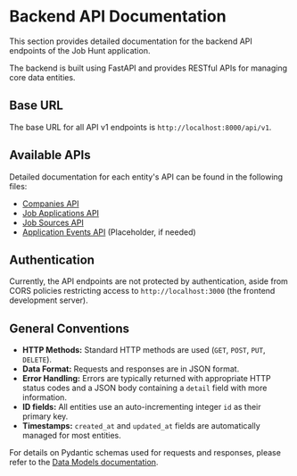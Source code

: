 # Backend API Documentation

This section provides detailed documentation for the backend API endpoints of the Job Hunt application.

The backend is built using FastAPI and provides RESTful APIs for managing core data entities.

## Base URL

The base URL for all API v1 endpoints is `http://localhost:8000/api/v1`.

## Available APIs

Detailed documentation for each entity's API can be found in the following files:

-   [Companies API](./companies-api.md)
-   [Job Applications API](./job-applications-api.md)
-   [Job Sources API](./job-sources-api.md)
-   [Application Events API](./application-events-api.md) (Placeholder, if needed)

## Authentication

Currently, the API endpoints are not protected by authentication, aside from CORS policies restricting access to `http://localhost:3000` (the frontend development server).

## General Conventions

-   **HTTP Methods:** Standard HTTP methods are used (`GET`, `POST`, `PUT`, `DELETE`).
-   **Data Format:** Requests and responses are in JSON format.
-   **Error Handling:** Errors are typically returned with appropriate HTTP status codes and a JSON body containing a `detail` field with more information.
-   **ID fields:** All entities use an auto-incrementing integer `id` as their primary key.
-   **Timestamps:** `created_at` and `updated_at` fields are automatically managed for most entities.

For details on Pydantic schemas used for requests and responses, please refer to the [Data Models documentation](../data-models/). 